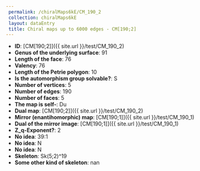 ```yaml
--- 
 permalink: /chiralMaps6kE/CM_190_2 
 collection: chiralMaps6kE
 layout: dataEntry
 title: Chiral maps up to 6000 edges - CM[190;2]
---
```


- **ID**: [CM[190;2]]({{ site.url }}/test/CM_190_2)
- **Genus of the underlying surface**: 91
- **Length of the face**: 76
- **Valency**: 76
- **Length of the Petrie polygon**: 10
- **Is the automorphism group solvable?**: S
- **Number of vertices**: 5
- **Number of edges**: 190
- **Number of faces**: 5
- **The map is self-**: Du
- **Dual map**: [CM[190;2]]({{ site.url }}/test/CM_190_2)
- **Mirror (enantihomorphic) map**: [CM[190;1]]({{ site.url }}/test/CM_190_1)
- **Dual of the mirror image**: [CM[190;1]]({{ site.url }}/test/CM_190_1)
- **Z_q-Exponent?**: 2
- **No idea**:  39:1
- **No idea**: N
- **No idea**: N
- **Skeleton**: Sk(5;2)^19
- **Some other kind of skeleton**: nan
